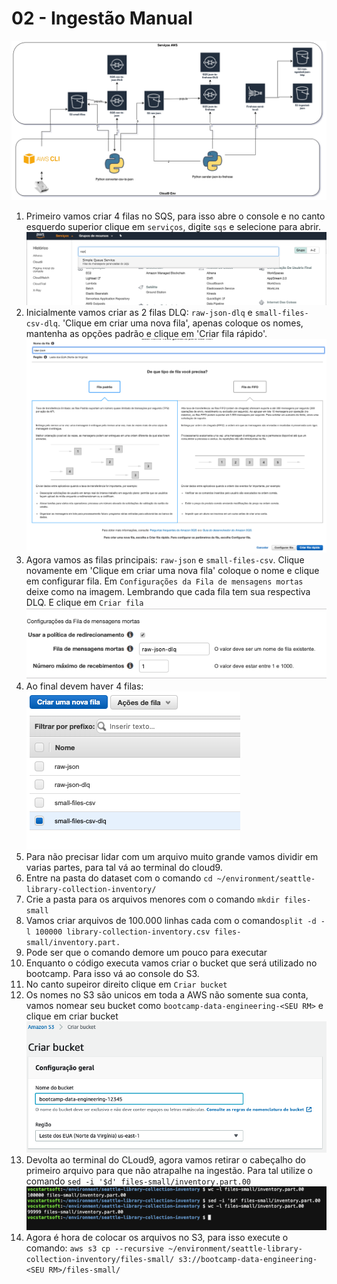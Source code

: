 # 02 - Ingestão Manual

![](img/arch-ingestao-manual.png)

1. Primeiro vamos criar 4 filas no SQS, para isso abre o console e no canto esquerdo superior clique em `serviços`, digite `sqs` e selecione para abrir.
   ![](img/sqs1.png)
2. Inicialmente vamos criar as 2 filas DLQ: `raw-json-dlq` e `small-files-csv-dlq`. 'Clique em criar uma nova fila', apenas coloque os nomes, mantenha as opções padrão e clique em 'Criar fila rápido'.
   ![](img/sqs2.png)
3. Agora vamos as filas principais: `raw-json` e `small-files-csv`. Clique novamente em 'Clique em criar uma nova fila' coloque o nome e clique em configurar fila. Em `Configurações da Fila de mensagens mortas` deixe como na imagem. Lembrando que cada fila tem sua respectiva DLQ. E clique em `Criar fila`
   ![](img/sqs3.png)
4. Ao final devem haver 4 filas:
   ![](img/sqs4.png)
5. Para não precisar lidar com um arquivo muito grande vamos dividir em varias partes, para tal vá ao terminal do cloud9.
6. Entre na pasta do dataset com o comando `cd ~/environment/seattle-library-collection-inventory/`
7. Crie a pasta para os arquivos menores com o comando `mkdir files-small`
8. Vamos criar arquivos de 100.000 linhas cada com o comando`split -d -l 100000 library-collection-inventory.csv files-small/inventory.part.` 
9. Pode ser que o comando demore um pouco para executar
10. Enquanto o código executa vamos criar o bucket que será utilizado no bootcamp. Para isso vá ao console do S3.
11. No canto supeiror direito clique em `Criar bucket`
12. Os nomes no S3 são unicos em toda a AWS não somente sua conta, vamos nomear seu bucket como `bootcamp-data-engineering-<SEU RM>` e clique em criar bucket
    ![](img/s3-1.png)
13. Devolta ao terminal do CLoud9, agora vamos retirar o cabeçalho do primeiro arquivo para que não atrapalhe na ingestão. Para tal utilize o comando `sed -i '$d' files-small/inventory.part.00`
    ![](img/sed1.png)
14. Agora é hora de colocar os arquivos no S3, para isso execute o comando: `aws s3 cp --recursive ~/environment/seattle-library-collection-inventory/files-small/ s3://bootcamp-data-engineering-<SEU RM>/files-small/`